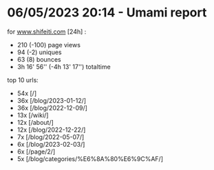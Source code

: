# 06/05/2023 20:14 - Umami report
for www.shifeiti.com [24h] :

 - 210 (-100) page views
 - 94 (-2) uniques
 - 63 (8) bounces
 - 3h 16' 56'' (-4h 13' 17'') totaltime


top 10 urls:
 - 54x [/]
 - 36x [/blog/2023-01-12/]
 - 36x [/blog/2022-12-09/]
 - 13x [/wiki/]
 - 12x [/about/]
 - 12x [/blog/2022-12-22/]
 - 7x [/blog/2022-05-07/]
 - 6x [/blog/2023-02-03/]
 - 6x [/page/2/]
 - 5x [/blog/categories/%E6%8A%80%E6%9C%AF/]


